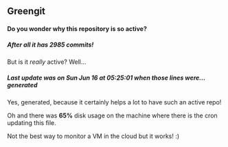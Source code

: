 ## Greengit

#### Do you wonder why this repository is so active?

##### After all it has 2985 commits!

But is it *really* active? Well...

##### Last update was on Sun Jun 16 at 05:25:01 when those lines were... generated

Yes, generated, because it certainly helps a lot to have such an active repo!

Oh and there was **65%** disk usage on the machine
where there is the cron updating this file.

Not the best way to monitor a VM in the cloud but it works! :)
